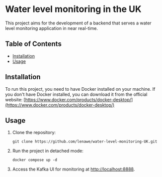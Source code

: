 # Water level monitoring in the UK

This project aims for the development of a backend that serves a water level monitoring application in near real-time.

## Table of Contents
- [Installation](#installation)
- [Usage](#usage)

## Installation

To run this project, you need to have Docker installed on your machine. If you don't have Docker installed, you can download it from the official website: [https://www.docker.com/products/docker-desktop/](https://www.docker.com/products/docker-desktop/)

## Usage

1. Clone the repository:

   ```shell
   git clone https://github.com/lenawe/water-level-monitoring-UK.git
   ```

2. Run the project in detached mode:

   ```shell
   docker compose up -d
   ```

3. Access the Kafka UI for monitoring at [http://localhost:8888](http://localhost:8888).